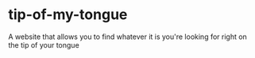 # tip-of-my-tongue
A website that allows you to find whatever it is you're looking for right on the tip of your tongue
